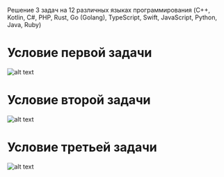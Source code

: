 Решение 3 задач на 12 различных языках программирования (C++, Kotlin, C#, PHP, Rust, Go (Golang), TypeScript, Swift, JavaScript, Python, Java, Ruby)


# Условие первой задачи
![alt text](image.png)

# Условие второй задачи
![alt text](image.png)

# Условие третьей задачи
![alt text](image.png)
